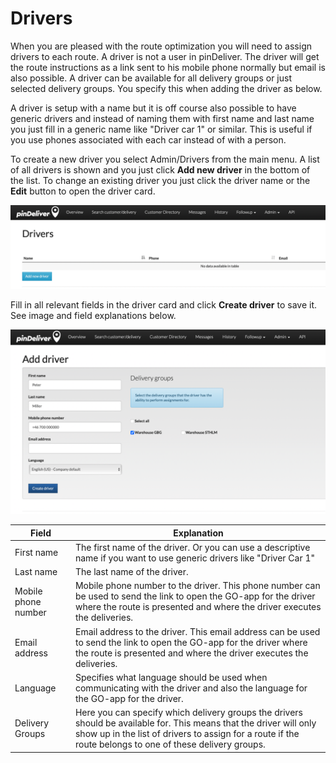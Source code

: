 # Drivers

When you are pleased with the route optimization you will need to assign drivers to each route. A driver is not a user in pinDeliver. The driver will get the route instructions as a link sent to his mobile phone normally but email is also possible. A driver can be available for all delivery groups or just selected delivery groups. You specify this when adding the driver as below.

A driver is setup with a name but it is off course also possible to have generic drivers and instead of naming them with first name and last name you just fill in a generic name like "Driver car 1" or similar. This is useful if you use phones associated with each car instead of with a person.

To create a new driver you select Admin/Drivers from the main menu. A list of all drivers is shown and you just click **Add new driver** in the bottom of the list. To change an existing driver you just click the driver name or the **Edit** button to open the driver card.

![Drivers](/images/driver_list.png)

Fill in all relevant fields in the driver card and click **Create driver** to save it. See image and field explanations below.

![Driver](/images/driver.png)

|Field|Explanation|
|-----|----------|
|First name|The first name of the driver. Or you can use a descriptive name if you want to use generic drivers like "Driver Car 1"|
|Last name|The last name of the driver.|
|Mobile phone number|Mobile phone number to the driver. This phone number can be used to send the link to open the GO-app for the driver where the route is presented and where the driver executes the deliveries.|
|Email address|Email address to the driver. This email address can be used to send the link to open the GO-app for the driver where the route is presented and where the driver executes the deliveries.|
|Language|Specifies what language should be used when communicating with the driver and also the language for the GO-app for the driver.|
|Delivery Groups|Here you can specify which delivery groups the drivers should be available for. This means that the driver will only show up in the list of drivers to assign for a route if the route belongs to one of these delivery groups.|
